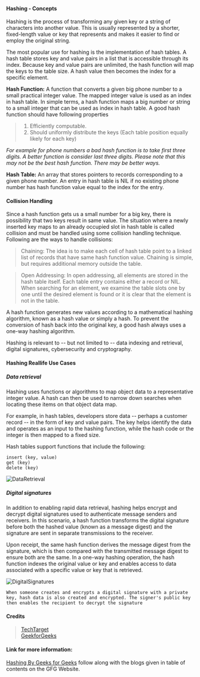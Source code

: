 #### Hashing - Concepts

Hashing is the process of transforming any given key or a string of characters into another value. This is usually represented by a shorter, fixed-length value or key that represents and makes it easier to find or employ the original string.   

The most popular use for hashing is the implementation of hash tables. A hash table stores key and value pairs in a list that is accessible through its index. Because key and value pairs are unlimited, the hash function will map the keys to the table size. A hash value then becomes the index for a specific element.    

**Hash Function:** A function that converts a given big phone number to a small practical integer value. The mapped integer value is used as an index in hash table. In simple terms, a hash function maps a big number or string to a small integer that can be used as index in hash table. 
A good hash function should have following properties   

> 1) Efficiently computable.    
> 2) Should uniformly distribute the keys (Each table position equally likely for each key)    

*For example for phone numbers a bad hash function is to take first three digits. A better function is consider last three digits. Please note that this may not be the best hash function. There may be better ways.*    

**Hash Table:** An array that stores pointers to records corresponding to a given phone number. An entry in hash table is NIL if no existing phone number has hash function value equal to the index for the entry.  

#### Collision Handling

Since a hash function gets us a small number for a big key, there is possibility that two keys result in same value. The situation where a newly inserted key maps to an already occupied slot in hash table is called collision and must be handled using some collision handling technique. Following are the ways to handle collisions: 

> Chaining: The idea is to make each cell of hash table point to a linked list of records that have same hash function value. Chaining is simple, but requires additional memory outside the table.
    
> Open Addressing: In open addressing, all elements are stored in the hash table itself. Each table entry contains either a record or NIL. When searching for an element, we examine the table slots one by one until the desired element is found or it is clear that the element is not in the table.

   
A hash function generates new values according to a mathematical hashing algorithm, known as a hash value or simply a hash. To prevent the conversion of hash back into the original key, a good hash always uses a one-way hashing algorithm.    

Hashing is relevant to -- but not limited to -- data indexing and retrieval, digital signatures, cybersecurity and cryptography.     

#### Hashing Reallife Use Cases

##### Data retrieval

Hashing uses functions or algorithms to map object data to a representative integer value. A hash can then be used to narrow down searches when locating these items on that object data map.

For example, in hash tables, developers store data -- perhaps a customer record -- in the form of key and value pairs. The key helps identify the data and operates as an input to the hashing function, while the hash code or the integer is then mapped to a fixed size.

Hash tables support functions that include the following:

    insert (key, value)
    get (key)
    delete (key)

![DataRetrieval](https://github.com/thisiskushal31/Datastructures-and-Algorithms/blob/main/DataStructures/assets/hash_table_example.png?raw=true)

##### Digital signatures

In addition to enabling rapid data retrieval, hashing helps encrypt and decrypt digital signatures used to authenticate message senders and receivers. In this scenario, a hash function transforms the digital signature before both the hashed value (known as a message digest) and the signature are sent in separate transmissions to the receiver.   

Upon receipt, the same hash function derives the message digest from the signature, which is then compared with the transmitted message digest to ensure both are the same. In a one-way hashing operation, the hash function indexes the original value or key and enables access to data associated with a specific value or key that is retrieved.   

![DigitalSignatures](https://github.com/thisiskushal31/Datastructures-and-Algorithms/blob/main/DataStructures/assets/security-digital_signature_process.png?raw=true)

    When someone creates and encrypts a digital signature with a private 
    key, hash data is also created and encrypted. The signer's public key 
    then enables the recipient to decrypt the signature

#### Credits

> [TechTarget](https://www.techtarget.com/searchdatamanagement/definition/hashing)   
> [GeekforGeeks](https://www.geeksforgeeks.org/hashing-set-1-introduction)


#### Link for more information:

 [Hashing By Geeks for Geeks](https://www.geeksforgeeks.org/hashing-set-1-introduction) follow along with the blogs given in table of contents on the GFG Website. 
